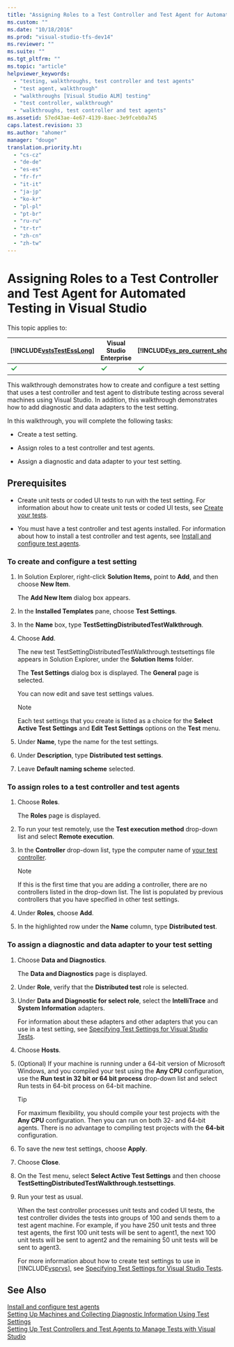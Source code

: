 ```yaml
---
title: "Assigning Roles to a Test Controller and Test Agent for Automated Testing in Visual Studio"
ms.custom: ""
ms.date: "10/18/2016"
ms.prod: "visual-studio-tfs-dev14"
ms.reviewer: ""
ms.suite: ""
ms.tgt_pltfrm: ""
ms.topic: "article"
helpviewer_keywords: 
  - "testing, walkthroughs, test controller and test agents"
  - "test agent, walkthrough"
  - "walkthroughs [Visual Studio ALM] testing"
  - "test controller, walkthrough"
  - "walkthroughs, test controller and test agents"
ms.assetid: 57ed43ae-4e67-4139-8aec-3e9fceb0a745
caps.latest.revision: 33
ms.author: "ahomer"
manager: "douge"
translation.priority.ht: 
  - "cs-cz"
  - "de-de"
  - "es-es"
  - "fr-fr"
  - "it-it"
  - "ja-jp"
  - "ko-kr"
  - "pl-pl"
  - "pt-br"
  - "ru-ru"
  - "tr-tr"
  - "zh-cn"
  - "zh-tw"
---
```

# Assigning Roles to a Test Controller and Test Agent for Automated Testing in Visual Studio
This topic applies to:  
  
|[!INCLUDE[vstsTestEssLong](../test/includes/vststestesslong_md.md)]|Visual Studio Enterprise|[!INCLUDE[vs_pro_current_short](../profiling/includes/vs_pro_current_short_md.md)]|[!INCLUDE[vsprvs](../codequality/includes/vsprvs_md.md)] Express|  
|---------------------------------------------------------------------|------------------------------|--------------------------------------------------------------------------|--------------------------------------------------------------------|  
|![Topic applies](../test/media/doesapply.gif "DoesApply")|![Topic applies](../test/media/doesapply.gif "DoesApply")|![Topic applies](../test/media/doesapply.gif "DoesApply")|![Topic does not apply](../test/media/doesnotapply.gif "DoesNotApply")|  
  
 This walkthrough demonstrates how to create and configure a test setting that uses a test controller and test agent to distribute testing across several machines using Visual Studio. In addition, this walkthrough demonstrates how to add diagnostic and data adapters to the test setting.  
  
 In this walkthrough, you will complete the following tasks:  
  
-   Create a test setting.  
  
-   Assign roles to a test controller and test agents.  
  
-   Assign a diagnostic and data adapter to your test setting.  
  
## Prerequisites  
  
-   Create unit tests or coded UI tests to run with the test setting. For information about how to create unit tests or coded UI tests, see [Create your tests](../test/creating-manual-tests-using-the-web-portal.md).  
  
-   You must have a test controller and test agents installed. For information about how to install a test controller and test agents, see [Install and configure test agents](../test/install-and-configure-test-agents.md).  
  
### To create and configure a test setting  
  
1.  In Solution Explorer, right-click **Solution Items,** point to **Add**, and then choose **New Item**.  
  
     The **Add New Item** dialog box appears.  
  
2.  In the **Installed Templates** pane, choose **Test Settings**.  
  
3.  In the **Name** box, type **TestSettingDistributedTestWalkthrough**.  
  
4.  Choose **Add**.  
  
     The new test TestSettingDistributedTestWalkthrough.testsettings file appears in Solution Explorer, under the **Solution Items** folder.  
  
     The **Test Settings** dialog box is displayed. The **General** page is selected.  
  
     You can now edit and save test settings values.  
  
    > [!NOTE]
    >  Each test settings that you create is listed as a choice for the **Select Active Test Settings** and **Edit Test Settings** options on the **Test** menu.  
  
5.  Under **Name**, type the name for the test settings.  
  
6.  Under **Description**, type **Distributed test settings**.  
  
7.  Leave **Default naming scheme** selected.  
  
### To assign roles to a test controller and test agents  
  
1.  Choose **Roles**.  
  
     The **Roles** page is displayed.  
  
2.  To run your test remotely, use the **Test execution method** drop-down list and select **Remote execution**.  
  
3.  In the **Controller** drop-down list, type the computer name of [your test controller](../test/install-and-configure-test-agents.md).  
  
    > [!NOTE]
    >  If this is the first time that you are adding a controller, there are no controllers listed in the drop-down list. The list is populated by previous controllers that you have specified in other test settings.  
  
4.  Under **Roles**, choose **Add**.  
  
5.  In the highlighted row under the **Name** column, type **Distributed test**.  
  
### To assign a diagnostic and data adapter to your test setting  
  
1.  Choose **Data and Diagnostics**.  
  
     The **Data and Diagnostics** page is displayed.  
  
2.  Under **Role**, verify that the **Distributed test** role is selected.  
  
3.  Under **Data and Diagnostic for select role**, select the **IntelliTrace** and **System Information** adapters.  
  
     For information about these adapters and other adapters that you can use in a test setting, see [Specifying Test Settings for Visual Studio Tests](../test/specifying-test-settings-for-visual-studio-tests.md).  
  
4.  Choose **Hosts**.  
  
5.  (Optional) If your machine is running under a 64-bit version of Microsoft Windows, and you compiled your test using the **Any CPU** configuration, use the **Run test in 32 bit or 64 bit process** drop-down list and select Run tests in 64-bit process on 64-bit machine.  
  
    > [!TIP]
    >  For maximum flexibility, you should compile your test projects with the **Any CPU** configuration. Then you can run on both 32- and 64-bit agents. There is no advantage to compiling test projects with the **64-bit** configuration.  
  
6.  To save the new test settings, choose **Apply**.  
  
7.  Choose **Close**.  
  
8.  On the Test menu, select **Select Active Test Settings** and then choose **TestSettingDistributedTestWalkthrough.testsettings**.  
  
9. Run your test as usual.  
  
     When the test controller processes unit tests and coded UI tests, the test controller divides the tests into groups of 100 and sends them to a test agent machine. For example, if you have 250 unit tests and three test agents, the first 100 unit tests will be sent to agent1, the next 100 unit tests will be sent to agent2 and the remaining 50 unit tests will be sent to agent3.  
  
     For more information about how to create test settings to use in [!INCLUDE[vsprvs](../codequality/includes/vsprvs_md.md)], see [Specifying Test Settings for Visual Studio Tests](../test/specifying-test-settings-for-visual-studio-tests.md).  
  
## See Also  
 [Install and configure test agents](../test/install-and-configure-test-agents.md)   
 [Setting Up Machines and Collecting Diagnostic Information Using Test Settings](../test/setting-up-machines-and-collecting-diagnostic-information-using-test-settings.md)   
 [Setting Up Test Controllers and Test Agents to Manage Tests with Visual Studio](../test/setting-up-test-controllers-and-test-agents-to-manage-tests-with-visual-studio.md)